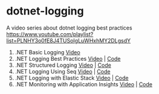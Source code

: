 # dotnet-logging
A video series about dotnet logging best practices https://www.youtube.com/playlist?list=PLNHY3o0fE8J4TUSoIgLuWHxhMY2DLgsdY

1. .NET Basic Logging [Video](https://www.youtube.com/watch?v=RdBIlhcCvGU&list=PLNHY3o0fE8J4TUSoIgLuWHxhMY2DLgsdY&index=1)
2. .NET Logging Best Practices [Video](https://www.youtube.com/watch?v=11XuOrSiPIs&list=PLNHY3o0fE8J4TUSoIgLuWHxhMY2DLgsdY&index=2) | [Code](https://github.com/Bishoymly/dotnet-logging/tree/2-logging-best-practices)
3. .NET Structured Logging [Video](https://www.youtube.com/watch?v=StjHw6wlxEs&list=PLNHY3o0fE8J4TUSoIgLuWHxhMY2DLgsdY&index=3) | [Code](https://github.com/Bishoymly/dotnet-logging/tree/3-logging-serilog)
4. .NET Logging Using Seq [Video](https://www.youtube.com/watch?v=BwcsVcLgFLw&list=PLNHY3o0fE8J4TUSoIgLuWHxhMY2DLgsdY&index=4) | [Code](https://github.com/Bishoymly/dotnet-logging/tree/4-logging-seq)
5. .NET Logging with Elastic Stack [Video](https://www.youtube.com/watch?v=mtV5_Qea59I&list=PLNHY3o0fE8J4TUSoIgLuWHxhMY2DLgsdY&index=5) | [Code](https://github.com/Bishoymly/dotnet-logging/tree/5-logging-elk-stack)
6. .NET Monitoring with Application Insights [Video](https://www.youtube.com/watch?v=_5877CL-LB0&list=PLNHY3o0fE8J4TUSoIgLuWHxhMY2DLgsdY&index=6) | [Code](https://github.com/Bishoymly/dotnet-logging/tree/6-app-insights)
